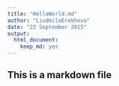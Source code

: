 ```yaml
---
title: "HelloWorld.md"
author: "LiudmilaErokhova"
date: "23 September 2015"
output: 
  html_document: 
    keep_md: yes
---
```


## This is a markdown file